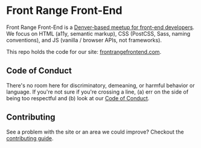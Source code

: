 # Front Range Front-End

Front Range Front-End is a [Denver-based meetup for front-end developers](https://www.meetup.com/preview/Sass-Hack-Denver). We focus on HTML (a11y, semantic markup), CSS (PostCSS, Sass, naming conventions), and JS (vanilla / browser APIs, not frameworks).

This repo holds the code for our site: [frontrangefrontend.com](https://frontrangefrontend.com).

## Code of Conduct

There's no room here for discriminatory, demeaning, or harmful behavior or language. If you're not sure if you're crossing a line, (a) err on the side of being too respectful and (b) look at our [Code of Conduct](CODE_OF_CONDUCT.md).

## Contributing

See a problem with the site or an area we could improve? Checkout the [contributing guide](CONTRIBUTING.md).